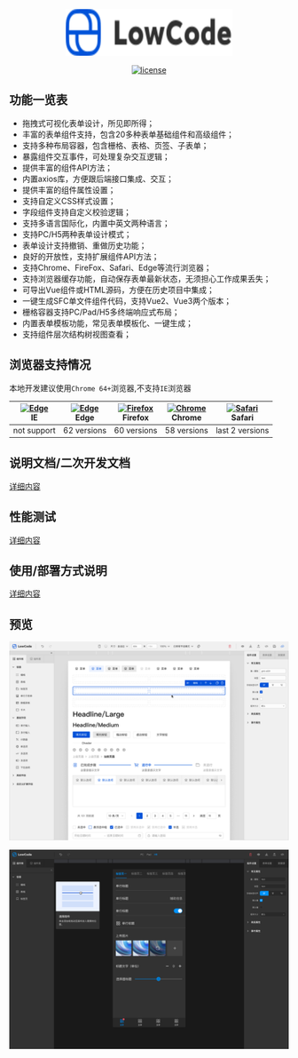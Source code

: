 <!--
 * @Description: 
 * @Author: wsy
 * @Date: 2023-10-27 14:38:24
 * @LastEditTime: 2023-10-27 20:56:24
 * @LastEditors: wsy
-->
<div align="center">
  <img alt="VbenAdmin Logo" width="300" height="84" src="https://raw.githubusercontent.com/wsypower/lowcode-from-design/f69d1816e0b1477f73be4bdb3517146a95892ab6/public/logo.svg">

  [![license](https://img.shields.io/github/license/anncwb/vue-vben-admin.svg)](LICENSE)
</div>

## 功能一览表

- 拖拽式可视化表单设计，所见即所得；
- 丰富的表单组件支持，包含20多种表单基础组件和高级组件；
- 支持多种布局容器，包含栅格、表格、页签、子表单；
- 暴露组件交互事件，可处理复杂交互逻辑；
- 提供丰富的组件API方法；
- 内置axios库，方便跟后端接口集成、交互；
- 提供丰富的组件属性设置；
- 支持自定义CSS样式设置；
- 字段组件支持自定义校验逻辑；
- 支持多语言国际化，内置中英文两种语言；
- 支持PC/H5两种表单设计模式；
- 表单设计支持撤销、重做历史功能；
- 良好的开放性，支持扩展组件API方法；
- 支持Chrome、FireFox、Safari、Edge等流行浏览器；
- 支持浏览器缓存功能，自动保存表单最新状态，无须担心工作成果丢失；
- 可导出Vue组件或HTML源码，方便在历史项目中集成；
- 一键生成SFC单文件组件代码，支持Vue2、Vue3两个版本；
- 栅格容器支持PC/Pad/H5多终端响应式布局；
- 内置表单模板功能，常见表单模板化、一键生成；
- 支持组件层次结构树视图查看；


## 浏览器支持情况

本地开发建议使用`Chrome 64+`浏览器,不支持`IE`浏览器


| [<img src="https://raw.githubusercontent.com/alrra/browser-logos/master/src/edge/edge_48x48.png" alt=" Edge" width="24px" height="24px" />](http://godban.github.io/browsers-support-badges/)</br>IE | [<img src="https://raw.githubusercontent.com/alrra/browser-logos/master/src/edge/edge_48x48.png" alt=" Edge" width="24px" height="24px" />](http://godban.github.io/browsers-support-badges/)</br>Edge | [<img src="https://raw.githubusercontent.com/alrra/browser-logos/master/src/firefox/firefox_48x48.png" alt="Firefox" width="24px" height="24px" />](http://godban.github.io/browsers-support-badges/)</br>Firefox | [<img src="https://raw.githubusercontent.com/alrra/browser-logos/master/src/chrome/chrome_48x48.png" alt="Chrome" width="24px" height="24px" />](http://godban.github.io/browsers-support-badges/)</br>Chrome | [<img src="https://raw.githubusercontent.com/alrra/browser-logos/master/src/safari/safari_48x48.png" alt="Safari" width="24px" height="24px" />](http://godban.github.io/browsers-support-badges/)</br>Safari |
| :--------------------------------------------------------------------------------------------------------------------------------------------------------------------------------------------------: | :----------------------------------------------------------------------------------------------------------------------------------------------------------------------------------------------------: | :---------------------------------------------------------------------------------------------------------------------------------------------------------------------------------------------------------------: | :-----------------------------------------------------------------------------------------------------------------------------------------------------------------------------------------------------------: | :-----------------------------------------------------------------------------------------------------------------------------------------------------------------------------------------------------------: |
|                                                                                             not support                                                                                              |                                                                                              62 versions                                                                                               |                                                                                                    60 versions                                                                                                    |                                                                                                  58 versions                                                                                                  |                                                                                                last 2 versions                                                                                                |

## 说明文档/二次开发文档

[详细内容](https://lowcode-from-design.wsypower.com/)

## 性能测试

[详细内容](https://lowcode-from-design.wsypower.com/)

## 使用/部署方式说明

[详细内容](https://lowcode-from-design.wsypower.com/)

## 预览
  [![license](https://github.com/wsypower/lowcode-from-design/blob/master/public/Light-2.png?raw=true)](LICENSE)

  [![license](https://github.com/wsypower/lowcode-from-design/blob/master/public/Dark.png?raw=true)](LICENSE)

